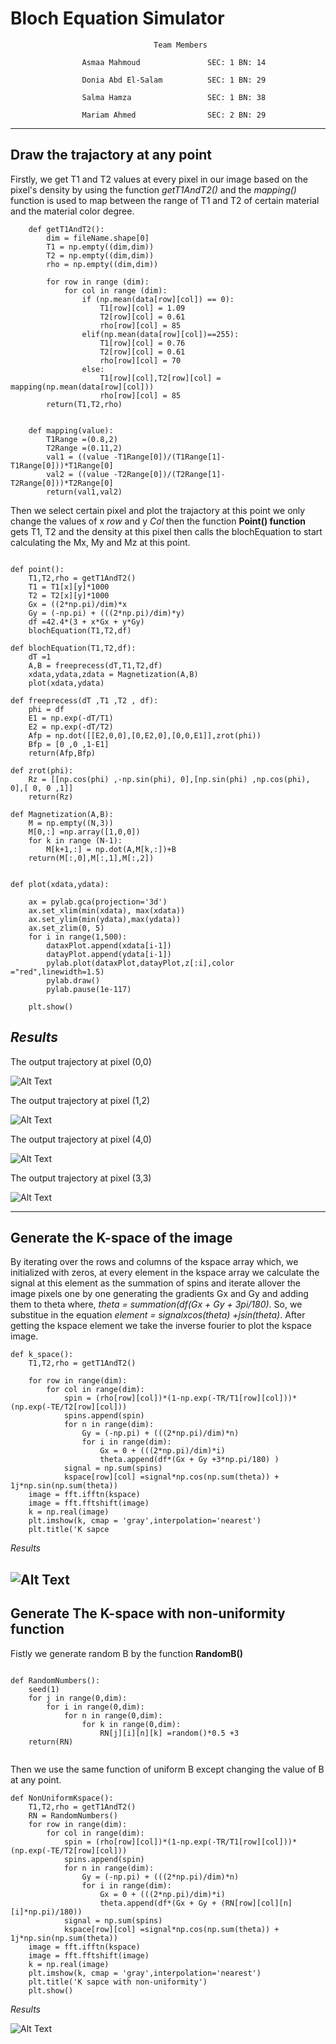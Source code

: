 # **Bloch Equation Simulator**

                                    Team Members 
                    
                    Asmaa Mahmoud               SEC: 1 BN: 14
                    
                    Donia Abd El-Salam          SEC: 1 BN: 29
                    
                    Salma Hamza                 SEC: 1 BN: 38
                    
                    Mariam Ahmed                SEC: 2 BN: 29

---

## **Draw the trajactory at any point**
 
Firstly, we get T1 and T2 values at every pixel in our image based on the pixel's density by using the function *getT1AndT2()* and the *mapping()* function is used to map between the range of T1 and T2 of certain material and the material color degree.

```
    def getT1AndT2():
        dim = fileName.shape[0]
        T1 = np.empty((dim,dim))
        T2 = np.empty((dim,dim))
        rho = np.empty((dim,dim))

        for row in range (dim):
            for col in range (dim):
                if (np.mean(data[row][col]) == 0):
                    T1[row][col] = 1.09
                    T2[row][col] = 0.61 
                    rho[row][col] = 85              
                elif(np.mean(data[row][col])==255):
                    T1[row][col] = 0.76
                    T2[row][col] = 0.61
                    rho[row][col] = 70            
                else:
                    T1[row][col],T2[row][col] = mapping(np.mean(data[row][col]))
                    rho[row][col] = 85    
        return(T1,T2,rho)


    def mapping(value):
        T1Range =(0.8,2)
        T2Range =(0.11,2)
        val1 = ((value -T1Range[0])/(T1Range[1]-T1Range[0]))*T1Range[0]
        val2 = ((value -T2Range[0])/(T2Range[1]-T2Range[0]))*T2Range[0]    
        return(val1,val2)
```
Then we select certain pixel and plot the trajactory at this point we only change the values of x *row* and y *Col* then the function **Point() function** gets T1, T2 and the density at this pixel  then  calls the blochEquation to start calculating the Mx, My and Mz at this point. 

```

def point():
    T1,T2,rho = getT1AndT2()
    T1 = T1[x][y]*1000
    T2 = T2[x][y]*1000
    Gx = ((2*np.pi)/dim)*x
    Gy = (-np.pi) + (((2*np.pi)/dim)*y)
    df =42.4*(3 + x*Gx + y*Gy)
    blochEquation(T1,T2,df)

def blochEquation(T1,T2,df):
    dT =1    
    A,B = freeprecess(dT,T1,T2,df)
    xdata,ydata,zdata = Magnetization(A,B)
    plot(xdata,ydata)

def freeprecess(dT ,T1 ,T2 , df):
    phi = df
    E1 = np.exp(-dT/T1) 
    E2 = np.exp(-dT/T2) 
    Afp = np.dot([[E2,0,0],[0,E2,0],[0,0,E1]],zrot(phi))     
    Bfp = [0 ,0 ,1-E1]   
    return(Afp,Bfp)

def zrot(phi):   
    Rz = [[np.cos(phi) ,-np.sin(phi), 0],[np.sin(phi) ,np.cos(phi), 0],[ 0, 0 ,1]]
    return(Rz)

def Magnetization(A,B):
    M = np.empty((N,3))    
    M[0,:] =np.array([1,0,0])   
    for k in range (N-1):
        M[k+1,:] = np.dot(A,M[k,:])+B
    return(M[:,0],M[:,1],M[:,2])


def plot(xdata,ydata):
   
    ax = pylab.gca(projection='3d')   
    ax.set_xlim(min(xdata), max(xdata))
    ax.set_ylim(min(ydata),max(ydata))
    ax.set_zlim(0, 5)
    for i in range(1,500):
        dataxPlot.append(xdata[i-1])
        datayPlot.append(ydata[i-1]) 
        pylab.plot(dataxPlot,datayPlot,z[:i],color ="red",linewidth=1.5)
        pylab.draw()
        pylab.pause(1e-117)        
     
    plt.show() 
```

*Results*
----
The output trajectory at  pixel (0,0)

![Alt Text](figure1.gif)


The output trajectory at  pixel (1,2)

![Alt Text](figure2.gif)


The output trajectory at  pixel (4,0)

![Alt Text](figure3.gif)


The output trajectory at  pixel (3,3)

![Alt Text](figure4.gif)


--------------------
## Generate the K-space of the image 

By iterating over the rows and columns of the kspace array which, we initialized with zeros, at every element in the kspace array we calculate the signal at this element as the summation of spins and iterate allover the image pixels one by one generating the gradients Gx and Gy and adding them to theta where, *theta = summation(df(Gx + Gy + 3pi/180)*. So, we substitue in the equation *element = signalxcos(theta) +jsin(theta)*. After getting the kspace element we take the inverse fourier to plot the kspace image.


```
def k_space():
    T1,T2,rho = getT1AndT2()
 
    for row in range(dim):
        for col in range(dim):
            spin = (rho[row][col])*(1-np.exp(-TR/T1[row][col]))*(np.exp(-TE/T2[row][col]))
            spins.append(spin)
            for n in range(dim):
                Gy = (-np.pi) + (((2*np.pi)/dim)*n)
                for i in range(dim):
                    Gx = 0 + (((2*np.pi)/dim)*i)
                    theta.append(df*(Gx + Gy +3*np.pi/180) )
            signal = np.sum(spins)
            kspace[row][col] =signal*np.cos(np.sum(theta)) + 1j*np.sin(np.sum(theta))
    image = fft.ifftn(kspace)
    image = fft.fftshift(image)
    k = np.real(image)    
    plt.imshow(k, cmap = 'gray',interpolation='nearest')
    plt.title('K sapce
```
*Results*

![Alt Text](K.png)
----------------------------
## Generate The K-space with non-uniformity function

Fistly we generate random B by the function **RandomB()**
```

def RandomNumbers():
    seed(1)
    for j in range(0,dim):
        for i in range(0,dim):
            for n in range(0,dim):
                for k in range(0,dim):
                    RN[j][i][n][k] =random()*0.5 +3
    return(RN)


```

Then we use the same function of uniform B except changing the value of B at any point. 

```
def NonUniformKspace():
    T1,T2,rho = getT1AndT2()
    RN = RandomNumbers()
    for row in range(dim):
        for col in range(dim):
            spin = (rho[row][col])*(1-np.exp(-TR/T1[row][col]))*(np.exp(-TE/T2[row][col]))
            spins.append(spin)
            for n in range(dim):
                Gy = (-np.pi) + (((2*np.pi)/dim)*n)
                for i in range(dim):
                    Gx = 0 + (((2*np.pi)/dim)*i)
                    theta.append(df*(Gx + Gy + (RN[row][col][n][i]*np.pi)/180))
            signal = np.sum(spins)
            kspace[row][col] =signal*np.cos(np.sum(theta)) + 1j*np.sin(np.sum(theta))
    image = fft.ifftn(kspace)
    image = fft.fftshift(image)
    k = np.real(image)    
    plt.imshow(k, cmap = 'gray',interpolation='nearest')
    plt.title('K sapce with non-uniformity')
    plt.show() 

```
*Results*

![Alt Text](KN.png)


